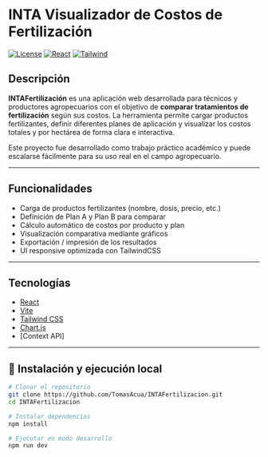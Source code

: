 # INTA Visualizador de Costos de Fertilización

[![License](https://img.shields.io/badge/license-MIT-green.svg)](./LICENSE)
[![React](https://img.shields.io/badge/built%20with-React-blue)](https://reactjs.org/)
[![Tailwind](https://img.shields.io/badge/styled%20with-TailwindCSS-38bdf8)](https://tailwindcss.com/)

##  Descripción

**INTAFertilización** es una aplicación web desarrollada para técnicos y productores agropecuarios con el objetivo de **comparar tratamientos de fertilización** según sus costos. La herramienta permite cargar productos fertilizantes, definir diferentes planes de aplicación y visualizar los costos totales y por hectárea de forma clara e interactiva.

Este proyecto fue desarrollado como trabajo práctico académico y puede escalarse fácilmente para su uso real en el campo agropecuario.

---

##  Funcionalidades

-  Carga de productos fertilizantes (nombre, dosis, precio, etc.)
-  Definición de Plan A y Plan B para comparar
-  Cálculo automático de costos por producto y plan
-  Visualización comparativa mediante gráficos
-  Exportación / impresión de los resultados
-  UI responsive optimizada con TailwindCSS

---

##  Tecnologías

- [React](https://reactjs.org/)
- [Vite](https://vitejs.dev/)
- [Tailwind CSS](https://tailwindcss.com/)
- [Chart.js](https://www.chartjs.org/) 
- [Context API]

---

## 🚀 Instalación y ejecución local

```bash
# Clonar el repositorio
git clone https://github.com/TomasAcua/INTAFertilizacion.git
cd INTAFertilizacion

# Instalar dependencias
npm install

# Ejecutar en modo desarrollo
npm run dev
